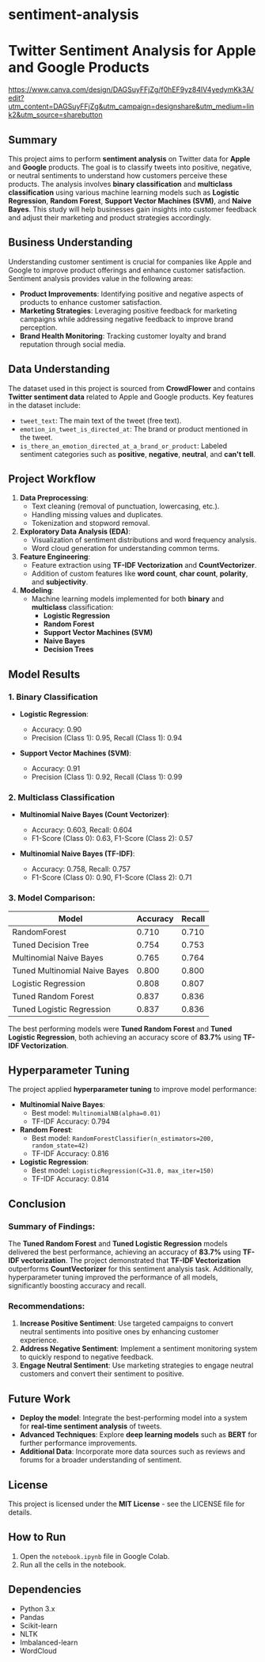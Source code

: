 # sentiment-analysis
# Twitter Sentiment Analysis for Apple and Google Products
https://www.canva.com/design/DAGSuyFFjZg/f0hEF9yz84lV4yedymKk3A/edit?utm_content=DAGSuyFFjZg&utm_campaign=designshare&utm_medium=link2&utm_source=sharebutton
## Summary
This project aims to perform **sentiment analysis** on Twitter data for **Apple** and **Google** products. The goal is to classify tweets into positive, negative, or neutral sentiments to understand how customers perceive these products. The analysis involves **binary classification** and **multiclass classification** using various machine learning models such as **Logistic Regression**, **Random Forest**, **Support Vector Machines (SVM)**, and **Naive Bayes**. This study will help businesses gain insights into customer feedback and adjust their marketing and product strategies accordingly.

## Business Understanding
Understanding customer sentiment is crucial for companies like Apple and Google to improve product offerings and enhance customer satisfaction. Sentiment analysis provides value in the following areas:
- **Product Improvements**: Identifying positive and negative aspects of products to enhance customer satisfaction.
- **Marketing Strategies**: Leveraging positive feedback for marketing campaigns while addressing negative feedback to improve brand perception.
- **Brand Health Monitoring**: Tracking customer loyalty and brand reputation through social media.

## Data Understanding
The dataset used in this project is sourced from **CrowdFlower** and contains **Twitter sentiment data** related to Apple and Google products. Key features in the dataset include:
- `tweet_text`: The main text of the tweet (free text).
- `emotion_in_tweet_is_directed_at`: The brand or product mentioned in the tweet.
- `is_there_an_emotion_directed_at_a_brand_or_product`: Labeled sentiment categories such as **positive**, **negative**, **neutral**, and **can't tell**.

## Project Workflow
1. **Data Preprocessing**:
   - Text cleaning (removal of punctuation, lowercasing, etc.).
   - Handling missing values and duplicates.
   - Tokenization and stopword removal.
2. **Exploratory Data Analysis (EDA)**:
   - Visualization of sentiment distributions and word frequency analysis.
   - Word cloud generation for understanding common terms.
3. **Feature Engineering**:
   - Feature extraction using **TF-IDF Vectorization** and **CountVectorizer**.
   - Addition of custom features like **word count**, **char count**, **polarity**, and **subjectivity**.
4. **Modeling**:
   - Machine learning models implemented for both **binary** and **multiclass** classification:
     - **Logistic Regression**
     - **Random Forest**
     - **Support Vector Machines (SVM)**
     - **Naive Bayes**
     - **Decision Trees**

## Model Results

### **1. Binary Classification**
- **Logistic Regression**:
  - Accuracy: 0.90
  - Precision (Class 1): 0.95, Recall (Class 1): 0.94

- **Support Vector Machines (SVM)**:
  - Accuracy: 0.91
  - Precision (Class 1): 0.92, Recall (Class 1): 0.99

### **2. Multiclass Classification**
- **Multinomial Naive Bayes (Count Vectorizer)**:
  - Accuracy: 0.603, Recall: 0.604
  - F1-Score (Class 0): 0.63, F1-Score (Class 2): 0.57

- **Multinomial Naive Bayes (TF-IDF)**:
  - Accuracy: 0.758, Recall: 0.757
  - F1-Score (Class 0): 0.90, F1-Score (Class 2): 0.71

### **3. Model Comparison**:
| Model                    | Accuracy | Recall |
|---------------------------|----------|--------|
| RandomForest              | 0.710    | 0.710  |
| Tuned Decision Tree        | 0.754    | 0.753  |
| Multinomial Naive Bayes    | 0.765    | 0.764  |
| Tuned Multinomial Naive Bayes | 0.800 | 0.800  |
| Logistic Regression        | 0.808    | 0.807  |
| Tuned Random Forest        | 0.837    | 0.836  |
| Tuned Logistic Regression  | 0.837    | 0.836  |

The best performing models were **Tuned Random Forest** and **Tuned Logistic Regression**, both achieving an accuracy score of **83.7%** using **TF-IDF Vectorization**.

## Hyperparameter Tuning
The project applied **hyperparameter tuning** to improve model performance:
- **Multinomial Naive Bayes**:
  - Best model: `MultinomialNB(alpha=0.01)`
  - TF-IDF Accuracy: 0.794
- **Random Forest**:
  - Best model: `RandomForestClassifier(n_estimators=200, random_state=42)`
  - TF-IDF Accuracy: 0.816
- **Logistic Regression**:
  - Best model: `LogisticRegression(C=31.0, max_iter=150)`
  - TF-IDF Accuracy: 0.814

## Conclusion
### **Summary of Findings**:
The **Tuned Random Forest** and **Tuned Logistic Regression** models delivered the best performance, achieving an accuracy of **83.7%** using **TF-IDF vectorization**. The project demonstrated that **TF-IDF Vectorization** outperforms **CountVectorizer** for this sentiment analysis task. Additionally, hyperparameter tuning improved the performance of all models, significantly boosting accuracy and recall.

### **Recommendations**:
1. **Increase Positive Sentiment**: Use targeted campaigns to convert neutral sentiments into positive ones by enhancing customer experience.
2. **Address Negative Sentiment**: Implement a sentiment monitoring system to quickly respond to negative feedback.
3. **Engage Neutral Sentiment**: Use marketing strategies to engage neutral customers and convert their sentiment to positive.

## Future Work
- **Deploy the model**: Integrate the best-performing model into a system for **real-time sentiment analysis** of tweets.
- **Advanced Techniques**: Explore **deep learning models** such as **BERT** for further performance improvements.
- **Additional Data**: Incorporate more data sources such as reviews and forums for a broader understanding of sentiment.

## License
This project is licensed under the **MIT License** - see the LICENSE file for details.

## How to Run

1.  Open the `notebook.ipynb` file in Google Colab.
2.  Run all the cells in the notebook.

## Dependencies

* Python 3.x
* Pandas
* Scikit-learn
* NLTK
* Imbalanced-learn
* WordCloud
